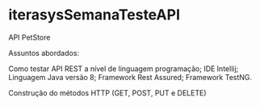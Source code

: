 # iterasysSemanaTesteAPI
API PetStore

Assuntos abordados:

Como testar API REST a nível de linguagem programação;
IDE Intellij;
Linguagem Java versão 8;
Framework Rest Assured;
Framework TestNG.

Construção do métodos HTTP (GET, POST, PUT e DELETE)
